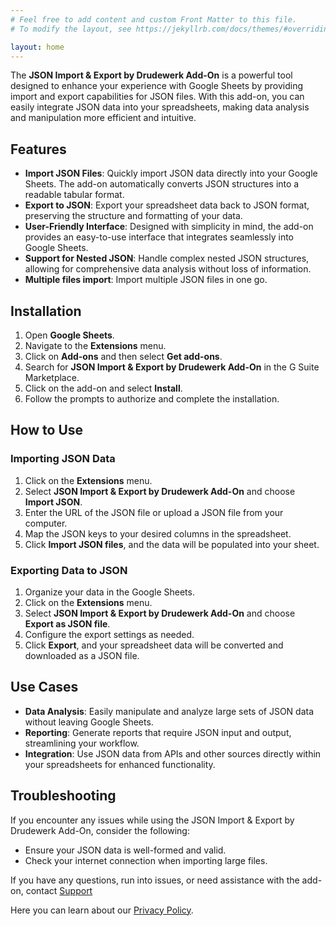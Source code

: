 ```yaml
---
# Feel free to add content and custom Front Matter to this file.
# To modify the layout, see https://jekyllrb.com/docs/themes/#overriding-theme-defaults

layout: home
---
```


The **JSON Import & Export by Drudewerk Add-On** is a powerful tool designed to enhance your experience with Google Sheets by providing import and export capabilities for JSON files. With this add-on, you can easily integrate JSON data into your spreadsheets, making data analysis and manipulation more efficient and intuitive.

## Features

- **Import JSON Files**: Quickly import JSON data directly into your Google Sheets. The add-on automatically converts JSON structures into a readable tabular format.
- **Export to JSON**: Export your spreadsheet data back to JSON format, preserving the structure and formatting of your data.
- **User-Friendly Interface**: Designed with simplicity in mind, the add-on provides an easy-to-use interface that integrates seamlessly into Google Sheets.
- **Support for Nested JSON**: Handle complex nested JSON structures, allowing for comprehensive data analysis without loss of information.
- **Multiple files import**: Import multiple JSON files in one go.

## Installation

1. Open **Google Sheets**.
2. Navigate to the **Extensions** menu.
3. Click on **Add-ons** and then select **Get add-ons**.
4. Search for **JSON Import & Export by Drudewerk Add-On** in the G Suite Marketplace.
5. Click on the add-on and select **Install**.
6. Follow the prompts to authorize and complete the installation.

## How to Use

### Importing JSON Data

1. Click on the **Extensions** menu.
2. Select **JSON Import & Export by Drudewerk Add-On** and choose **Import JSON**.
3. Enter the URL of the JSON file or upload a JSON file from your computer.
4. Map the JSON keys to your desired columns in the spreadsheet.
5. Click **Import JSON files**, and the data will be populated into your sheet.

### Exporting Data to JSON

1. Organize your data in the Google Sheets.
2. Click on the **Extensions** menu.
3. Select **JSON Import & Export by Drudewerk Add-On** and choose **Export as JSON file**.
4. Configure the export settings as needed.
5. Click **Export**, and your spreadsheet data will be converted and downloaded as a JSON file.

## Use Cases

- **Data Analysis**: Easily manipulate and analyze large sets of JSON data without leaving Google Sheets.
- **Reporting**: Generate reports that require JSON input and output, streamlining your workflow.
- **Integration**: Use JSON data from APIs and other sources directly within your spreadsheets for enhanced functionality.

## Troubleshooting

If you encounter any issues while using the JSON Import & Export by Drudewerk Add-On, consider the following:

- Ensure your JSON data is well-formed and valid.
- Check your internet connection when importing large files.

If you have any questions, run into issues, or need assistance with the add-on, contact [Support](./support)


Here you can learn about our [Privacy Policy](./privacy).